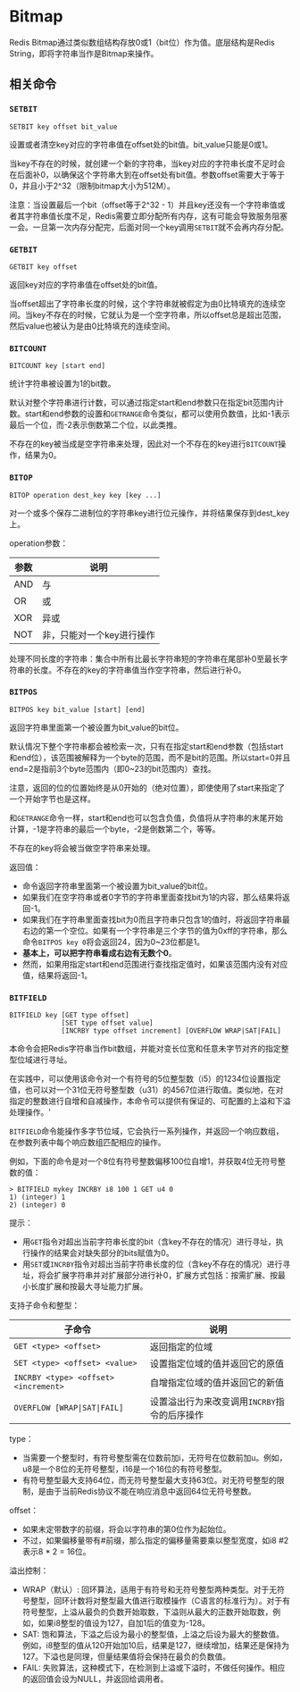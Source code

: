 # Bitmap

Redis Bitmap通过类似数组结构存放0或1（bit位）作为值。底层结构是Redis String，即将字符串当作是Bitmap来操作。

## 相关命令

### `SETBIT`

```redis
SETBIT key offset bit_value
```

设置或者清空key对应的字符串值在offset处的bit值。bit_value只能是0或1。

当key不存在的时候，就创建一个新的字符串，当key对应的字符串长度不足时会在后面补0，以确保这个字符串大到在offset处有bit值。参数offset需要大于等于0，并且小于2^32（限制bitmap大小为512M）。

注意：当设置最后一个bit（offset等于2^32 - 1）并且key还没有一个字符串值或者其字符串值长度不足，Redis需要立即分配所有内存，这有可能会导致服务阻塞一会。一旦第一次内存分配完，后面对同一个key调用`SETBIT`就不会再内存分配。

### `GETBIT`

```redis
GETBIT key offset
```

返回key对应的字符串值在offset处的bit值。

当offset超出了字符串长度的时候，这个字符串就被假定为由0比特填充的连续空间。当key不存在的时候，它就认为是一个空字符串，所以offset总是超出范围，然后value也被认为是由0比特填充的连续空间。

### `BITCOUNT`

```redis
BITCOUNT key [start end]
```

统计字符串被设置为1的bit数。

默认对整个字符串进行计数，可以通过指定start和end参数只在指定bit范围内计数。start和end参数的设置和`GETRANGE`命令类似，都可以使用负数值，比如-1表示最后一个位，而-2表示倒数第二个位，以此类推。

不存在的key被当成是空字符串来处理，因此对一个不存在的key进行`BITCOUNT`操作，结果为0。

### `BITOP`

```redis
BITOP operation dest_key key [key ...]
```

对一个或多个保存二进制位的字符串key进行位元操作，并将结果保存到dest_key上。

operation参数：

| 参数 | 说明                        |
| ---- | --------------------------- |
| AND  | 与                          |
| OR   | 或                          |
| XOR  | 异或                        |
| NOT  | 非，只能对一个key进行操作 |

处理不同长度的字符串：集合中所有比最长字符串短的字符串在尾部补0至最长字符串的长度。不存在的key的字符串值当作空字符串，然后进行补0。

### `BITPOS`

```redis
BITPOS key bit_value [start] [end]
```

返回字符串里面第一个被设置为bit_value的bit位。

默认情况下整个字符串都会被检索一次，只有在指定start和end参数（包括start和end位），该范围被解释为一个byte的范围，而不是bit的范围。所以start=0并且end=2是指前3个byte范围内（即0~23的bit范围内）查找。

注意，返回的位的位置始终是从0开始的（绝对位置），即使使用了start来指定了一个开始字节也是这样。

和`GETRANGE`命令一样，start和end也可以包含负值，负值将从字符串的末尾开始计算，-1是字符串的最后一个byte，-2是倒数第二个，等等。

不存在的key将会被当做空字符串来处理。

返回值：

- 命令返回字符串里面第一个被设置为bit_value的bit位。
- 如果我们在空字符串或者0字节的字符串里面查找bit为1的内容，那么结果将返回-1。
- 如果我们在字符串里面查找bit为0而且字符串只包含1的值时，将返回字符串最右边的第一个空位。如果有一个字符串是三个字节的值为0xff的字符串，那么命令`BITPOS key 0`将会返回24，因为0~23位都是1。
- **基本上，可以把字符串看成右边有无数个0**。
- 然而，如果用指定start和end范围进行查找指定值时，如果该范围内没有对应值，结果将返回-1。

### `BITFIELD`

```redis
BITFIELD key [GET type offset]
             [SET type offset value]
             [INCRBY type offset increment] [OVERFLOW WRAP|SAT|FAIL]
```

本命令会把Redis字符串当作bit数组，并能对变长位宽和任意未字节对齐的指定整型位域进行寻址。

在实践中，可以使用该命令对一个有符号的5位整型数（i5）的1234位设置指定值，也可以对一个31位无符号整型数（u31）的4567位进行取值。类似地，在对指定的整数进行自增和自减操作，本命令可以提供有保证的、可配置的上溢和下溢处理操作。'

`BITFIELD`命令能操作多字节位域，它会执行一系列操作，并返回一个响应数组，在参数列表中每个响应数组匹配相应的操作。

例如，下面的命令是对一个8位有符号整数偏移100位自增1，并获取4位无符号整数的值：

```redis
> BITFIELD mykey INCRBY i8 100 1 GET u4 0
1) (integer) 1
2) (integer) 0
```

提示：

- 用`GET`指令对超出当前字符串长度的bit（含key不存在的情况）进行寻址，执行操作的结果会对缺失部分的bits赋值为0。
- 用`SET`或`INCRBY`指令对超出当前字符串长度的位（含key不存在的情况）进行寻址，将会扩展字符串并对扩展部分进行补0，扩展方式包括：按需扩展、按最小长度扩展和按最大寻址能力扩展。

支持子命令和整型：

| 子命令                               | 说明                                           |
| ------------------------------------ | ---------------------------------------------- |
| `GET <type> <offset>`                | 返回指定的位域                                 |
| `SET <type> <offset> <value>`        | 设置指定位域的值并返回它的原值                 |
| `INCRBY <type> <offset> <increment>` | 自增指定位域的值并返回它的新值                 |
| `OVERFLOW [WRAP\|SAT\|FAIL]`         | 设置溢出行为来改变调用`INCRBY`指令的后序操作 |

type：

- 当需要一个整型时，有符号整型需在位数前加i，无符号在位数前加u。例如，u8是一个8位的无符号整型，i16是一个16位的有符号整型。
- 有符号整型最大支持64位，而无符号整型最大支持63位。对无符号整型的限制，是由于当前Redis协议不能在响应消息中返回64位无符号整数。

offset：

- 如果未定带数字的前缀，将会以字符串的第0位作为起始位。
- 不过，如果偏移量带有#前缀，那么指定的偏移量需要乘以整型宽度，如i8 #2表示8 * 2 = 16位。

溢出控制：

- WRAP（默认）: 回环算法，适用于有符号和无符号整型两种类型。对于无符号整型，回环计数将对整型最大值进行取模操作（C语言的标准行为）。对于有符号整型，上溢从最负的负数开始取数，下溢则从最大的正数开始取数，例如，如果i8整型的值设为127，自加1后的值变为-128。
- SAT: 饱和算法，下溢之后设为最小的整型值，上溢之后设为最大的整数值。例如，i8整型的值从120开始加10后，结果是127，继续增加，结果还是保持为127。下溢也是同理，但量结果值将会保持在最负的负数值。
- FAIL: 失败算法，这种模式下，在检测到上溢或下溢时，不做任何操作。相应的返回值会设为NULL，并返回给调用者。
